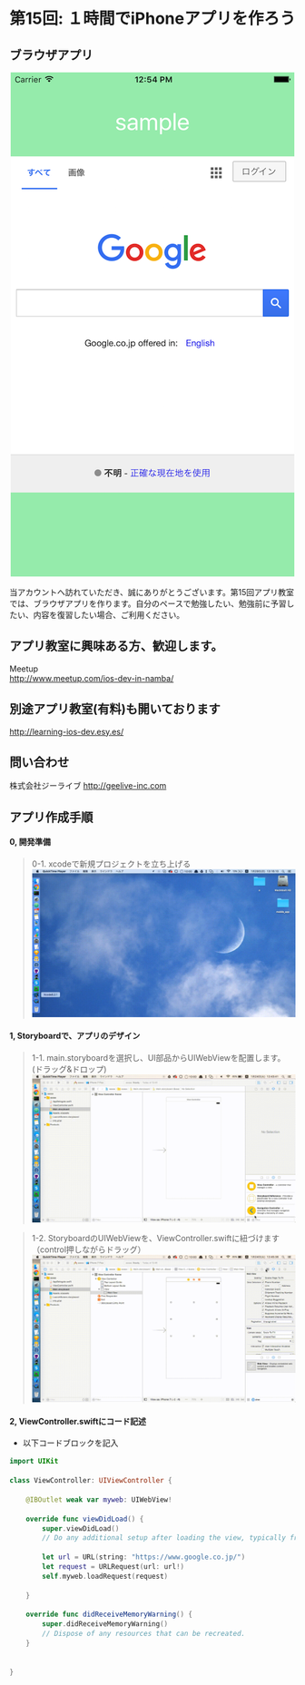 # 第15回: １時間でiPhoneアプリを作ろう
## ブラウザアプリ

  <div style="text-align:center"><img src ="https://github.com/iosClassForBeginner/sampleWebViewApp/blob/master/Assets/sample.png" /></div>
  
  当アカウントへ訪れていただき、誠にありがとうございます。第15回アプリ教室では、ブラウザアプリを作ります。自分のペースで勉強したい、勉強前に予習したい、内容を復習したい場合、ご利用ください。
  
## アプリ教室に興味ある方、歓迎します。  
  Meetup  
  http://www.meetup.com/ios-dev-in-namba/
  
## 別途アプリ教室(有料)も開いております  
  http://learning-ios-dev.esy.es/  

## 問い合わせ
  株式会社ジーライブ
  http://geelive-inc.com  

## アプリ作成手順

#### 0, 開発準備
> 0-1. xcodeで新規プロジェクトを立ち上げる
![image](https://github.com/iosClassForBeginner/sampleWebViewApp/blob/master/Assets/create_new_project.gif)

#### 1, Storyboardで、アプリのデザイン
> 1-1. main.storyboardを選択し、UI部品からUIWebViewを配置します。(ドラッグ&ドロップ)
![image](https://github.com/iosClassForBeginner/sampleWebViewApp/blob/master/Assets/set_webview.gif)

> 1-2. StoryboardのUIWebViewを、ViewController.swiftに紐づけます（control押しながらドラッグ）
![image](https://github.com/iosClassForBeginner/sampleWebViewApp/blob/master/Assets/tying_webview.gif)

#### 2, ViewController.swiftにコード記述
- 以下コードブロックを記入
  
```Swift
import UIKit

class ViewController: UIViewController {

    @IBOutlet weak var myweb: UIWebView!

    override func viewDidLoad() {
        super.viewDidLoad()
        // Do any additional setup after loading the view, typically from a nib.

        let url = URL(string: "https://www.google.co.jp/")
        let request = URLRequest(url: url!)
        self.myweb.loadRequest(request)
        
    }

    override func didReceiveMemoryWarning() {
        super.didReceiveMemoryWarning()
        // Dispose of any resources that can be recreated.
    }


}
```
